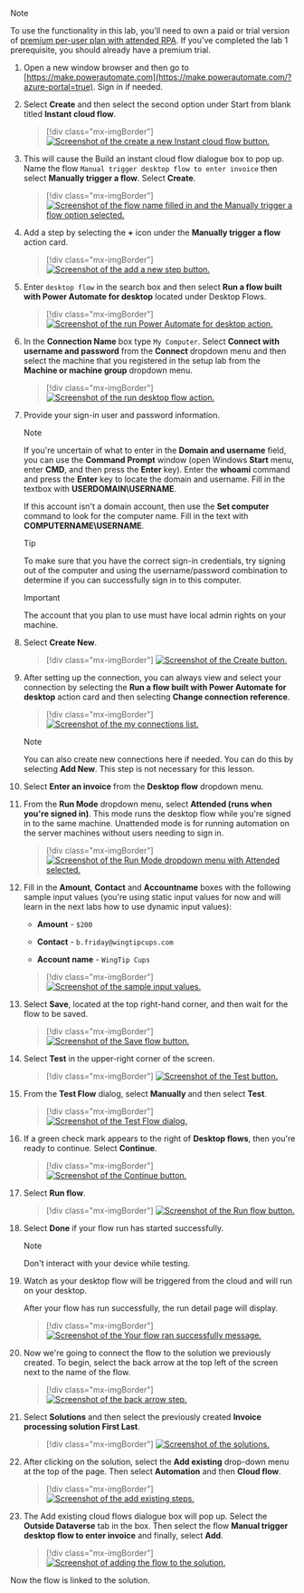 > [!NOTE]
> To use the functionality in this lab, you'll need to own a paid or trial version of [premium per-user plan with attended RPA](/power-automate/desktop-flows/manage-machines/?azure-portal=true). If you've completed the lab 1 prerequisite, you should already have a premium trial.

1.  Open a new window browser and then go to [https://make.powerautomate.com](https://make.powerautomate.com/?azure-portal=true). Sign in if needed.

1.  Select **Create** and then select the second option under Start from blank titled **Instant cloud flow**.


	> [!div class="mx-imgBorder"]
	> [![Screenshot of the create a new Instant cloud flow button.](../media/instant.svg)](../media/instant.svg#lightbox)

1.  This will cause the Build an instant cloud flow dialogue box to pop up. Name the flow `Manual trigger desktop flow to enter invoice` then select **Manually trigger a flow**. Select **Create**.

	> [!div class="mx-imgBorder"]
	> [![Screenshot of the flow name filled in and the Manually trigger a flow option selected.](../media/manually-trigger-flow.png)](../media/manually-trigger-flow.png#lightbox)

1.  Add a step by selecting the **+** icon under the **Manually trigger a flow** action card.

	> [!div class="mx-imgBorder"]
	> [![Screenshot of the add a new step button.](../media/new-step.png)](../media/new-step.png#lightbox)

1.  Enter `desktop flow` in the search box and then select **Run a flow built with Power Automate for desktop** located under Desktop Flows.

	> [!div class="mx-imgBorder"]
	> [![Screenshot of the run Power Automate for desktop action.](../media/run-flow-power-automate-desktop.png)](../media/run-flow-power-automate-desktop.png#lightbox)

1.  In the **Connection Name** box type `My Computer`. Select **Connect with username and password** from the **Connect** dropdown menu and then select the machine that you registered in the setup lab from the **Machine or machine group** dropdown menu.

	> [!div class="mx-imgBorder"]
	> [![Screenshot of the run desktop flow action.](../media/directly-machine.png)](../media/directly-machine.png#lightbox)

1.  Provide your sign-in user and password information.

	> [!NOTE]
	> If you're uncertain of what to enter in the **Domain and username** field, you can use the **Command Prompt** window (open Windows **Start** menu, enter **CMD**, and then press the **Enter** key). Enter the **whoami** command and press the **Enter** key to locate the domain and username. Fill in the textbox with **USERDOMAIN\USERNAME**.

	If this account isn't a domain account, then use the **Set computer** command to look for the computer name. Fill in the text with **COMPUTERNAME\USERNAME**.

	> [!TIP]
	> To make sure that you have the correct sign-in credentials, try signing out of the computer and using the username/password combination to determine if you can successfully sign in to this computer.

	> [!IMPORTANT]
	> The account that you plan to use must have local admin rights on your machine.

1.  Select **Create New**.

	> [!div class="mx-imgBorder"]
	> [![Screenshot of the Create button.](../media/create.svg)](../media/create.svg#lightbox)

1. After setting up the connection, you can always view and select your connection by selecting the **Run a flow built with Power Automate for desktop** action card and then selecting **Change connection reference**.

	> [!div class="mx-imgBorder"]
	> [![Screenshot of the my connections list.](../media/connections.png)](../media/connections.png#lightbox)

	> [!NOTE]
	> You can also create new connections here if needed. You can do this by selecting **Add New**. This step is not necessary for this lesson. 

1. Select **Enter an invoice** from the **Desktop flow** dropdown menu.

1. From the **Run Mode** dropdown menu, select **Attended (runs when you're signed in)**. This mode runs the desktop flow while you're signed in to the same machine. Unattended mode is for running automation on the server machines without users needing to sign in. 

	> [!div class="mx-imgBorder"]
	> [![Screenshot of the Run Mode dropdown menu with Attended selected.](../media/run-mode.png)](../media/run-mode.png#lightbox)

1. Fill in the **Amount**, **Contact** and **Accountname** boxes with the following sample input values (you're using static input values for now and will learn in the next labs how to use dynamic input values): 

	-   **Amount** - `$200`
	
	-   **Contact** - `b.friday@wingtipcups.com`
	
	-   **Account name** - `WingTip Cups`

	> [!div class="mx-imgBorder"]
	> [![Screenshot of the sample input values.](../media/save.png)](../media/save.png#lightbox)

1. Select **Save**, located at the top right-hand corner, and then wait for the flow to be saved.

	> [!div class="mx-imgBorder"]
	> [![Screenshot of the Save flow button.](../media/new-save.png)](../media/new-save.png#lightbox)

1. Select **Test** in the upper-right corner of the screen.

	> [!div class="mx-imgBorder"]
	> [![Screenshot of the Test button.](../media/test.png)](../media/test.png#lightbox)

1. From the **Test Flow** dialog, select **Manually** and then select **Test**.

	> [!div class="mx-imgBorder"]
	> [![Screenshot of the Test Flow dialog.](../media/test-flow.png)](../media/test-flow.png#lightbox)

1. If a green check mark appears to the right of **Desktop flows**, then you're ready to continue. Select **Continue**.

	> [!div class="mx-imgBorder"]
	> [![Screenshot of the Continue button.](../media/continue.png)](../media/continue.png#lightbox)

1. Select **Run flow**.

	> [!div class="mx-imgBorder"]
	> [![Screenshot of the Run flow button.](../media/run-flow.png)](../media/run-flow.png#lightbox)

1. Select **Done** if your flow run has started successfully.

	> [!NOTE]
	> Don't interact with your device while testing.

1. Watch as your desktop flow will be triggered from the cloud and will run on your desktop.

	After your flow has run successfully, the run detail page will display.

	> [!div class="mx-imgBorder"]
	> [![Screenshot of the Your flow ran successfully message.](../media/success.png)](../media/success.png#lightbox)

1. Now we're going to connect the flow to the solution we previously created. To begin, select the back arrow at the top left of the screen next to the name of the flow. 

	> [!div class="mx-imgBorder"]
	> [![Screenshot of the back arrow step.](../media/back-arrow-solution.png)](../media/back-arrow-solution.png#lightbox)

1. Select **Solutions** and then select the previously created **Invoice processing solution First Last**.

	> [!div class="mx-imgBorder"]
	> [![Screenshot of the solutions.](../media/solutions.png)](../media/solutions.png#lightbox)

1. After clicking on the solution, select the **Add existing** drop-down menu at the top of the page. Then select **Automation** and then **Cloud flow**. 

	> [!div class="mx-imgBorder"]
	> [![Screenshot of the add existing steps.](../media/add-existing-automation.png)](../media/add-existing-automation.png#lightbox)

1. The Add existing cloud flows dialogue box will pop up. Select the **Outside Dataverse** tab in the box. Then select the flow **Manual trigger desktop flow to enter invoice** and finally, select **Add**.

	> [!div class="mx-imgBorder"]
	> [![Screenshot of adding the flow to the solution.](../media/add-flow.png)](../media/add-flow.png#lightbox)

Now the flow is linked to the solution. 
